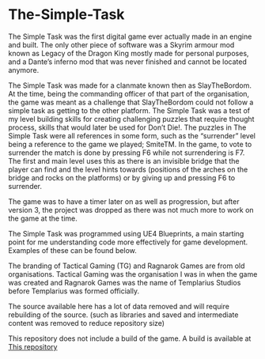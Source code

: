 # The-Simple-Task

The Simple Task was the first digital game ever actually made in an engine and built. The only other piece of software was a Skyrim armour mod known as Legacy of the Dragon King mostly made for personal purposes, and a Dante’s inferno mod that was never finished and cannot be located anymore.

The Simple Task was made for a clanmate known then as SlayTheBordom. At the time, being the commanding officer of that part of the organisation, the game was meant as a challenge that SlayTheBordom could not follow a simple task as getting to the other platform. The Simple Task was a test of my level building skills for creating challenging puzzles that require thought process, skills that would later be used for Don’t Die!. The puzzles in The Simple Task were all references in some form, such as the “surrender” level being a reference to the game we played; SmiteTM. In the game, to vote to surrender the match is done by pressing F6 while not surrendering is F7. The first and main level uses this as there is an invisible bridge that the player can find and the level hints towards (positions of the arches on the bridge and rocks on the platforms) or by giving up and pressing F6 to surrender.

The game was to have a timer later on as well as progression, but after version 3, the project was dropped as there was not much more to work on the game at the time.

The Simple Task was programmed using UE4 Blueprints, a main starting point for me understanding code more effectively for game development. Examples of these can be found below.

The branding of Tactical Gaming (TG) and Ragnarok Games are from old organisations. Tactical Gaming was the organisation I was in when the game was created and Ragnarok Games was the name of Templarius Studios before Templarius was formed officially.

The source available here has a lot of data removed and will require rebuilding of the source. (such as libraries and saved and intermediate content was removed to reduce repository size)

This repository does not include a build of the game. A build is available at [This repository](https://github.com/Arylos07/The-Simple-Task-Build)